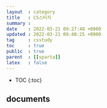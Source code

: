 ```yaml
---
layout  : category
title   : CS스터지
summary : 
date    : 2022-03-21 09:27:48 +0900
updated : 2022-03-21 09:48:25 +0900
tag     : csstudy  
toc     : true
public  : true
parent  : [[sparta]]
latex   : false
---
```

* TOC
{:toc}

## documents

